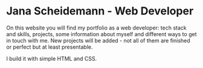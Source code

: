 # Jana Scheidemann - Web Developer

On this website you will find my portfolio as a web developer: tech stack and skills, projects, some information about myself and different ways to get in touch with me.
New projects will be added - not all of them are finished or perfect but at least presentable.

I build it with simple HTML and CSS.
